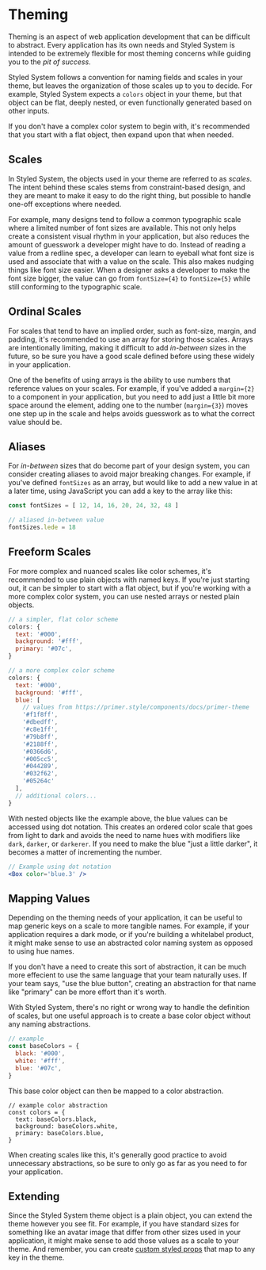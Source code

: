 
# Theming

Theming is an aspect of web application development that can be difficult to abstract.
Every application has its own needs and Styled System is intended to be extremely flexible
for most theming concerns while guiding you to the *pit of success*.

Styled System follows a convention for naming fields and scales in your theme,
but leaves the organization of those scales up to you to decide.
For example, Styled System expects a `colors` object in your theme,
but that object can be flat, deeply nested, or even functionally generated based on other inputs.

If you don't have a complex color system to begin with, it's recommended that you start with a flat object,
then expand upon that when needed.

## Scales

In Styled System, the objects used in your theme are referred to as *scales*.
The intent behind these scales stems from constraint-based design,
and they are meant to make it easy to do the right thing,
but possible to handle one-off exceptions where needed.

For example, many designs tend to follow a common typographic scale where a limited number of font sizes are available.
This not only helps create a consistent visual rhythm in your application,
but also reduces the amount of guesswork a developer might have to do.
Instead of reading a value from a redline spec, a developer can learn to eyeball what font size is used and associate that with a value on the scale.
This also makes nudging things like font size easier.
When a designer asks a developer to make the font size bigger,
the value can go from `fontSize={4}` to `fontSize={5}` while still conforming to the typographic scale.

## Ordinal Scales

For scales that tend to have an implied order, such as font-size, margin, and padding,
it's recommended to use an array for storing those scales.
Arrays are intentionally limiting, making it difficult to add *in-between* sizes in the future,
so be sure you have a good scale defined before using these widely in your application.

One of the benefits of using arrays is the ability to use numbers that reference values on your scales.
For example, if you've added a `margin={2}` to a component in your application, but you need to add just a little bit more space around the element, adding one to the number (`margin={3}`) moves one step up in the scale and helps avoids guesswork as to what the correct value should be.

## Aliases

For *in-between* sizes that do become part of your design system, you can consider creating aliases to avoid major breaking changes.
For example, if you've defined `fontSizes` as an array, but would like to add a new value in at a later time, using JavaScript you can add a key to the array like this:

```js
const fontSizes = [ 12, 14, 16, 20, 24, 32, 48 ]

// aliased in-between value
fontSizes.lede = 18
```

<!--
See the [Aliases Guide](/guides/scale-aliases) for more.
-->

## Freeform Scales

For more complex and nuanced scales like color schemes, it's recommended to use plain objects with named keys.
If you're just starting out, it can be simpler to start with a flat object, but if you're working with a more complex color system, you can use nested arrays or nested plain objects.

```js
// a simpler, flat color scheme
colors: {
  text: '#000',
  background: '#fff',
  primary: '#07c',
}
```

```js
// a more complex color scheme
colors: {
  text: '#000',
  background: '#fff',
  blue: [
    // values from https://primer.style/components/docs/primer-theme
    '#f1f8ff',
    '#dbedff',
    '#c8e1ff',
    '#79b8ff',
    '#2188ff',
    '#0366d6',
    '#005cc5',
    '#044289',
    '#032f62',
    '#05264c'
  ],
  // additional colors...
}
```

With nested objects like the example above, the blue values can be accessed using dot notation.
This creates an ordered color scale that goes from light to dark and avoids the need to name hues with modifiers like `dark`, `darker`, or `darkerer`.
If you need to make the blue "just a little darker", it becomes a matter of incrementing the number.

```jsx
// Example using dot notation
<Box color='blue.3' />
```

## Mapping Values

Depending on the theming needs of your application, it can be useful to map generic keys on a scale to more tangible names.
For example, if your application requires a dark mode, or if you're building a whitelabel product, it might make sense to use an abstracted color naming system as opposed to using hue names.

If you don't have a need to create this sort of abstraction, it can be much more effecient to use the same language that your team naturally uses. If your team says, "use the blue button", creating an abstraction for that name like "primary" can be more effort than it's worth.

With Styled System, there's no right or wrong way to handle the definition of scales, but one useful approach is to create a base color object without any naming abstractions.

```js
// example
const baseColors = {
  black: '#000',
  white: '#fff',
  blue: '#07c',
}
```

This base color object can then be mapped to a color abstraction.

```
// example color abstraction
const colors = {
  text: baseColors.black,
  background: baseColors.white,
  primary: baseColors.blue,
}
```

When creating scales like this, it's generally good practice to avoid unnecessary abstractions, so be sure to only go as far as you need to for your application.

## Extending

Since the Styled System theme object is a plain object, you can extend the theme however you see fit.
For example, if you have standard sizes for something like an avatar image that differ from other sizes used in your application,
it might make sense to add those values as a scale to your theme.
And remember, you can create [custom styled props](/custom-props) that map to any key in the theme.


